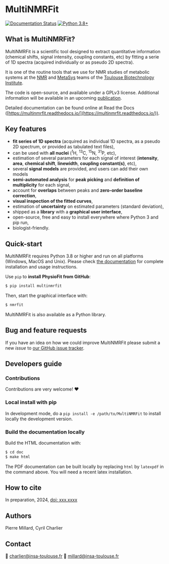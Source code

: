 # MultiNMRFit

[![Documentation Status](https://readthedocs.org/projects/multinmrfit/badge/?version=latest)](http://multinmrfit.readthedocs.io/?badge=latest)
[![Python 3.8+](https://img.shields.io/badge/python-%3E%3D3.8-brightgreen)](https://www.python.org/downloads/release/python-380/)

## What is MultiNMRFit?

MultiNMRFit is a scientific tool designed to extract quantitative information (chemical shifts, signal intensity, coupling constants, etc) by fitting a serie of 1D spectra (acquired individually or as pseudo 2D spectra).

It is one of the routine tools that we use for NMR studies of metabolic systems at the [NMR](https://www.toulouse-biotechnology-institute.fr/en/poles/equipe-rmn-2/) and [MetaSys](https://www.toulouse-biotechnology-institute.fr/en/poles/equipe-metasys/) teams of the [Toulouse Biotechnology Institute](http://www.toulouse-biotechnology-institute.fr/en/).

The code is open-source, and available under a GPLv3 license. Additional information will be available in an upcoming [publication](https://doi.org/xxx.xxx).

Detailed documentation can be found online at Read the Docs ([https://multinmrfit.readthedocs.io/](https://multinmrfit.readthedocs.io/)).

## Key features

* **fit series of 1D spectra** (acquired as individual 1D spectra, as a pseudo 2D spectrum, or provided as tabulated text files),
* can be used with **all nuclei** (<sup>1</sup>H, <sup>13</sup>C, <sup>15</sup>N, <sup>31</sup>P, etc),
* estimation of several parameters for each signal of interest (**intensity**, **area**, **chemical shift**, **linewidth**, **coupling constant(s)**, etc),
* several **signal models** are provided, and users can add their own models
* **semi-automated analysis** for **peak picking** and **definition of multiplicity** for each signal,
* account for **overlaps** between peaks and **zero-order baseline correction**,
* **visual inspection of the fitted curves**,
* estimation of **uncertainty** on estimated parameters (standard deviation),
* shipped as a **library** with a **graphical user interface**,
* open-source, free and easy to install everywhere where Python 3 and pip run,
* biologist-friendly.

## Quick-start

MultiNMRFit requires Python 3.8 or higher and run on all platforms (Windows, MacOS and Unix).
Please check [the documentation](https://multinmrfit.readthedocs.io/en/latest/quickstart.html) for complete
installation and usage instructions.

Use `pip` to **install PhysioFit from GitHub**:

```bash
$ pip install multinmrfit
```

Then, start the graphical interface with:

```bash
$ nmrfit
```

MultiNMRFit is also available as a Python library.

## Bug and feature requests

If you have an idea on how we could improve MultiNMRFit please submit a new *issue*
to [our GitHub issue tracker](https://github.com/NMRTeamTBI/MultiNMRFit/issues).

## Developers guide
### Contributions

Contributions are very welcome! :heart:

### Local install with pip

In development mode, do a `pip install -e /path/to/MultiNMRFit` to install
locally the development version.

### Build the documentation locally

Build the HTML documentation with:

```bash
$ cd doc
$ make html
```

The PDF documentation can be built locally by replacing `html` by `latexpdf`
in the command above. You will need a recent latex installation.

## How to cite

In preparation, 2024, [doi: xxx.xxxx](https://doi.org/xxx.xxxx)

## Authors

Pierre Millard, Cyril Charlier

## Contact

:email: charlier@insa-toulouse.fr
:email: millard@insa-toulouse.fr

